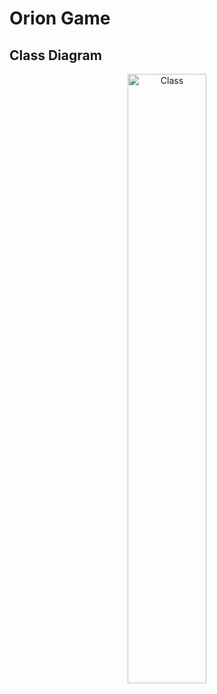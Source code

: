 # Orion Game

## Class Diagram

<center>
<img src="http://www.plantuml.com/plantuml/proxy?cache=no&src=https://raw.githubusercontent.com/orion-services/game/master/docs/uml/class.puml" alt="Class" width="50%" height="50%">
</center>

